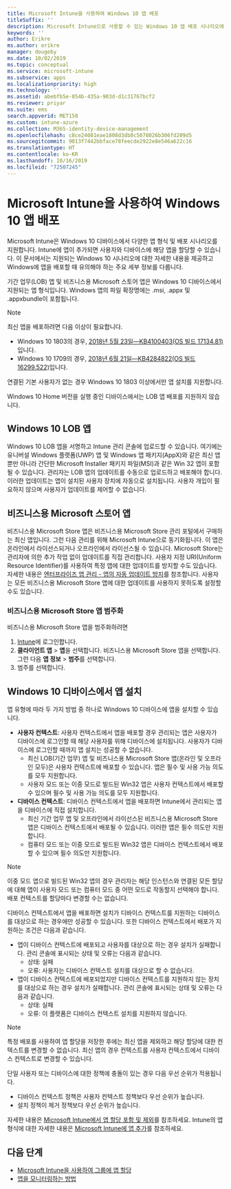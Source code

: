 ```yaml
---
title: Microsoft Intune을 사용하여 Windows 10 앱 배포
titleSuffix: ''
description: Microsoft Intune으로 사용할 수 있는 Windows 10 앱 배포 시나리오에 대해 알아봅니다.
keywords: ''
author: Erikre
ms.author: erikre
manager: dougeby
ms.date: 10/02/2019
ms.topic: conceptual
ms.service: microsoft-intune
ms.subservice: apps
ms.localizationpriority: high
ms.technology: ''
ms.assetid: abebfb5e-054b-435a-903d-d1c31767bcf2
ms.reviewer: priyar
ms.suite: ems
search.appverid: MET150
ms.custom: intune-azure
ms.collection: M365-identity-device-management
ms.openlocfilehash: c8ce24081eae1808d3db0c5078026b306fd209d5
ms.sourcegitcommit: 9013f7442bbface78feecde2922e8e546a622c16
ms.translationtype: HT
ms.contentlocale: ko-KR
ms.lasthandoff: 10/16/2019
ms.locfileid: "72507245"
---
```

# <a name="windows-10-app-deployment-by-using-microsoft-intune"></a>Microsoft Intune을 사용하여 Windows 10 앱 배포 

Microsoft Intune은 Windows 10 디바이스에서 다양한 앱 형식 및 배포 시나리오를 지원합니다. Intune에 앱이 추가되면 사용자와 디바이스에 해당 앱을 할당할 수 있습니다. 이 문서에서는 지원되는 Windows 10 시나리오에 대한 자세한 내용을 제공하고 Windows에 앱을 배포할 때 유의해야 하는 주요 세부 정보를 다룹니다. 

기간 업무(LOB) 앱 및 비즈니스용 Microsoft 스토어 앱은 Windows 10 디바이스에서 지원되는 앱 형식입니다. Windows 앱의 파일 확장명에는 .msi, .appx 및 .appxbundle이 포함됩니다.  

> [!Note]
> 최신 앱을 배포하려면 다음 이상이 필요합니다.
> - Windows 10 1803의 경우, [2018년 5월 23일—KB4100403(OS 빌드 17134.81)](https://support.microsoft.com/help/4100403/windows-10-update-kb4100403)입니다.
> - Windows 10 1709의 경우, [2018년 6월 21일—KB4284822(OS 빌드 16299.522)](https://support.microsoft.com/help/4284822)입니다.
>
> 연결된 기본 사용자가 없는 경우 Windows 10 1803 이상에서만 앱 설치를 지원합니다.
>
> Windows 10 Home 버전을 실행 중인 디바이스에서는 LOB 앱 배포를 지원하지 않습니다.

## <a name="windows-10-lob-apps"></a>Windows 10 LOB 앱

Windows 10 LOB 앱을 서명하고 Intune 관리 콘솔에 업로드할 수 있습니다. 여기에는 유니버설 Windows 플랫폼(UWP) 앱 및 Windows 앱 패키지(AppX)와 같은 최신 앱뿐만 아니라 간단한 Microsoft Installer 패키지 파일(MSI)과 같은 Win 32 앱이 포함될 수 있습니다. 관리자는 LOB 앱의 업데이트를 수동으로 업로드하고 배포해야 합니다. 이러한 업데이트는 앱이 설치된 사용자 장치에 자동으로 설치됩니다. 사용자 개입이 필요하지 않으며 사용자가 업데이트를 제어할 수 없습니다. 

## <a name="microsoft-store-for-business-apps"></a>비즈니스용 Microsoft 스토어 앱

비즈니스용 Microsoft Store 앱은 비즈니스용 Microsoft Store 관리 포털에서 구매하는 최신 앱입니다. 그런 다음 관리를 위해 Microsoft Intune으로 동기화됩니다. 이 앱은 온라인에서 라이선스되거나 오프라인에서 라이선스될 수 있습니다. Microsoft Store는 관리자에 의한 추가 작업 없이 업데이트를 직접 관리합니다. 사용자 지정 URI(Uniform Resource Identifier)를 사용하여 특정 앱에 대한 업데이트를 방지할 수도 있습니다. 자세한 내용은 [엔터프라이즈 앱 관리 - 앱의 자동 업데이트 방지](https://docs.microsoft.com/windows/client-management/mdm/enterprise-app-management#prevent-app-from-automatic-updates)를 참조합니다. 사용자는 모든 비즈니스용 Microsoft Store 앱에 대한 업데이트를 사용하지 못하도록 설정할 수도 있습니다. 

### <a name="categorize-microsoft-store-for-business-apps"></a>비즈니스용 Microsoft Store 앱 범주화 
비즈니스용 Microsoft Store 앱을 범주화하려면 

1. [Intune](https://go.microsoft.com/fwlink/?linkid=2090973)에 로그인합니다.
2. **클라이언트 앱** > **앱**을 선택합니다. 비즈니스용 Microsoft Store 앱을 선택합니다. 그런 다음 **앱 정보** > **범주**를 선택합니다. 
3. 범주를 선택합니다.

## <a name="install-apps-on-windows-10-devices"></a>Windows 10 디바이스에서 앱 설치
앱 유형에 따라 두 가지 방법 중 하나로 Windows 10 디바이스에 앱을 설치할 수 있습니다.

- **사용자 컨텍스트**: 사용자 컨텍스트에서 앱을 배포할 경우 관리되는 앱은 사용자가 디바이스에 로그인할 때 해당 사용자를 위해 디바이스에 설치됩니다. 사용자가 디바이스에 로그인할 때까지 앱 설치는 성공할 수 없습니다. 
  - 최신 LOB(기간 업무) 앱 및 비즈니스용 Microsoft Store 앱(온라인 및 오프라인 모두)은 사용자 컨텍스트에 배포할 수 있습니다. 앱은 필수 및 사용 가능 의도를 모두 지원합니다.
  - 사용자 모드 또는 이중 모드로 빌드된 Win32 앱은 사용자 컨텍스트에서 배포할 수 있으며 필수 및 사용 가능 의도를 모두 지원합니다. 
- **디바이스 컨텍스트**: 디바이스 컨텍스트에서 앱을 배포하면 Intune에서 관리되는 앱을 디바이스에 직접 설치합니다.
  - 최신 기간 업무 앱 및 오프라인에서 라이선스된 비즈니스용 Microsoft Store 앱은 디바이스 컨텍스트에서 배포될 수 있습니다. 이러한 앱은 필수 의도만 지원합니다.
  - 컴퓨터 모드 또는 이중 모드로 빌드된 Win32 앱은 디바이스 컨텍스트에서 배포할 수 있으며 필수 의도만 지원합니다.

> [!NOTE]
> 이중 모드 앱으로 빌드된 Win32 앱의 경우 관리자는 해당 인스턴스와 연결된 모든 할당에 대해 앱이 사용자 모드 또는 컴퓨터 모드 중 어떤 모드로 작동할지 선택해야 합니다. 배포 컨텍스트를 할당마다 변경할 수는 없습니다.  

디바이스 컨텍스트에서 앱을 배포하면 설치가 디바이스 컨텍스트를 지원하는 디바이스를 대상으로 하는 경우에만 성공할 수 있습니다. 또한 디바이스 컨텍스트에서 배포가 지원하는 조건은 다음과 같습니다.
- 앱이 디바이스 컨텍스트에 배포되고 사용자를 대상으로 하는 경우 설치가 실패합니다. 관리 콘솔에 표시되는 상태 및 오류는 다음과 같습니다.
  - 상태: 실패
  - 오류: 사용자는 디바이스 컨텍스트 설치를 대상으로 할 수 없습니다.
- 앱이 디바이스 컨텍스트에 배포되었지만 디바이스 컨텍스트를 지원하지 않는 장치를 대상으로 하는 경우 설치가 실패합니다. 관리 콘솔에 표시되는 상태 및 오류는 다음과 같습니다.
  - 상태: 실패
  - 오류: 이 플랫폼은 디바이스 컨텍스트 설치를 지원하지 않습니다. 

> [!Note]
> 특정 배포를 사용하여 앱 할당을 저장한 후에는 최신 앱을 제외하고 해당 할당에 대한 컨텍스트를 변경할 수 없습니다. 최신 앱의 경우 컨텍스트를 사용자 컨텍스트에서 디바이스 컨텍스트로 변경할 수 있습니다. 

단일 사용자 또는 디바이스에 대한 정책에 충돌이 있는 경우 다음 우선 순위가 적용됩니다.
- 디바이스 컨텍스트 정책은 사용자 컨텍스트 정책보다 우선 순위가 높습니다. 
- 설치 정책이 제거 정책보다 우선 순위가 높습니다.

자세한 내용은 [Microsoft Intune에서 앱 할당 포함 및 제외](apps-inc-exl-assignments.md)를 참조하세요. Intune의 앱 형식에 대한 자세한 내용은 [Microsoft Intune에 앱 추가](apps-add.md)를 참조하세요.

## <a name="next-steps"></a>다음 단계

- [Microsoft Intune을 사용하여 그룹에 앱 할당](apps-deploy.md)
- [앱을 모니터링하는 방법](apps-monitor.md)

